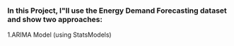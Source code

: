 ### In this  Project, I"ll use the Energy Demand Forecasting dataset and show two approaches:  


1.ARIMA Model (using StatsModels)  
